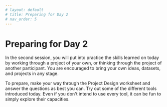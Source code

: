 ```yaml
---
# layout: default
# title: Preparing for Day 2
# nav_order: 5
---
```


# Preparing for Day 2

In the second session, you will put into practice the skills learned on today by working through a project of your own, or thinking through the project of another participant. You are encouraged to bring your own ideas, datasets, and projects in any stage. 

To prepare, make your way through the Project Design worksheet and answer the questions as best you can. Try out some of the different tools introduced today. Even if you don't intend to use every tool, it can be fun to simply explore their capacities. 

